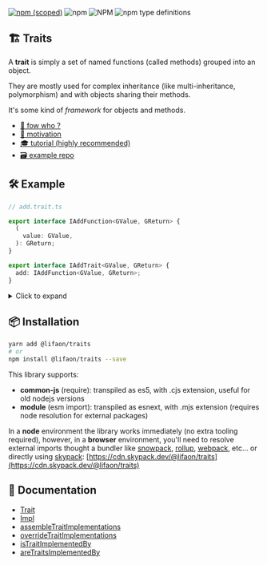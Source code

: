 [![npm (scoped)](https://img.shields.io/npm/v/@lifaon/traits.svg)](https://www.npmjs.com/package/@lifaon/traits)
![npm](https://img.shields.io/npm/dm/@lifaon/traits.svg)
![NPM](https://img.shields.io/npm/l/@lifaon/traits.svg)
![npm type definitions](https://img.shields.io/npm/types/@lifaon/traits.svg)

## 🏗️ Traits

A **trait** is simply a set of named functions (called methods) grouped into an object.

They are mostly used for complex inheritance (like multi-inheritance, polymorphism) and with objects sharing their methods.

It's some kind of *framework* for objects and methods.

- [🤔 fow who ?](src/documentation/for-who.md)
- [🎯 motivation](src/documentation/motivation.md)
- [🎓 tutorial (highly recommended)](src/documentation/examples/01-number-like.md)
- [🗃️ example repo](https://github.com/lifaon74/traits-v2-debug/tree/main/src/color)

## 🛠️ Example

```ts
// add.trait.ts

export interface IAddFunction<GValue, GReturn> {
  (
    value: GValue,
  ): GReturn;
}

export interface IAddTrait<GValue, GReturn> {
  add: IAddFunction<GValue, GReturn>;
}
```

[//]: # (TODO)

<details>
  <summary>Click to expand</summary>

```ts
// number-add.implementation.ts

@Impl()
export class NumberAddImplementation<GSelf extends INumber> extends AddTrait<GSelf, NumberLike, INumber> {
  add(this: GSelf, value: NumberLike): INumber {
    return new NumberLike(this.value + value.value);
  }
}
```

```ts
// number.class.ts

export interface INumberImplementations extends
  NumberAddImplementation<INumber>,
  NumberSubtractImplementation<INumber>
{}

export const NumberImplementations = [
  NumberAddImplementation,
  NumberSubtractImplementation,
];

export interface INumberImplementationsConstructor {
  new(): INumberImplementations;
}

export interface INumber extends INumberImplementations {
  value: number;
}

const NumberImplementationsConstructor = assembleTraitImplementations<INumberImplementationsConstructor>(NumberImplementations);

export class NumberLike extends NumberImplementationsConstructor implements INumber {
  value: number;

  constructor(value: number) {
    super();
    this.value = value;
  }
}
```

</details>

## 📦 Installation

```bash
yarn add @lifaon/traits
# or
npm install @lifaon/traits --save
```

This library supports:

- **common-js** (require): transpiled as es5, with .cjs extension, useful for old nodejs versions
- **module** (esm import): transpiled as esnext, with .mjs extension (requires node resolution for external packages)

In a **node** environment the library works immediately (no extra tooling required),
however, in a **browser** environment, you'll need to resolve external imports thought a bundler like
[snowpack](https://www.snowpack.dev/),
[rollup](https://rollupjs.org/guide/en/),
[webpack](https://webpack.js.org/),
etc...
or directly using [skypack](https://www.skypack.dev/):
[https://cdn.skypack.dev/@lifaon/traits](https://cdn.skypack.dev/@lifaon/traits)


## 📕 Documentation

- [Trait](src/core/trait/trait.md)
- [Impl](src/core/implementation/implementation.md)
- [assembleTraitImplementations](src/core/helpers/assemble-trait-implementations/assemble-trait-implementations.md)
- [overrideTraitImplementations](src/core/helpers/override-trait-implementations/override-trait-implementations.md)
- [isTraitImplementedBy](src/core/helpers/is-trait-implemented-by/is-trait-implemented-by.md)
- [areTraitsImplementedBy](src/core/helpers/are-traits-implemented-by/are-traits-implemented-by.md)

